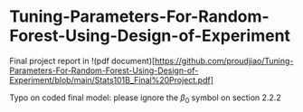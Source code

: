 # Tuning-Parameters-For-Random-Forest-Using-Design-of-Experiment

Final project report in !(pdf document)[https://github.com/proudjiao/Tuning-Parameters-For-Random-Forest-Using-Design-of-Experiment/blob/main/Stats101B_Final%20Project.pdf]

Typo on coded final model: please ignore the $\beta_0$ symbol on section 2.2.2

